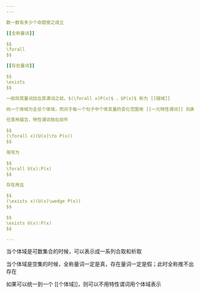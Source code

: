 ```yaml
---
---

数一数有多少个命题使之成立

[[全称量词]]

$$
\forall
$$

[[存在量词]]

$$
\exists
$$

一般将其量词加在其谓词之前，$(\forall x)P(x)$ ，$P(x)$ 称为 [[辖域]]

统一个体域为全总个体域，而对于每一个句子中个体变量的变化范围用 [[一元特性谓词]] 刻画之：

任意用蕴含，特性谓词放在前件

$$
(\forall x)(U(x)\to P(x))
$$

简写为

$$
\forall U(x):P(x)
$$

存在用且

$$
(\exists x)(U(x)\wedge P(x))
$$

$$
\exists U(x):P(x)
$$

---
```


当个体域是可数集合的时候，可以表示成一系列合取和析取

当个体域是空集的时候，全称量词一定是真，存在量词一定是假；此时全称推不出存在

如果可以统一到一个 [[个体域]]，则可以不用特性谓词用个体域表示
